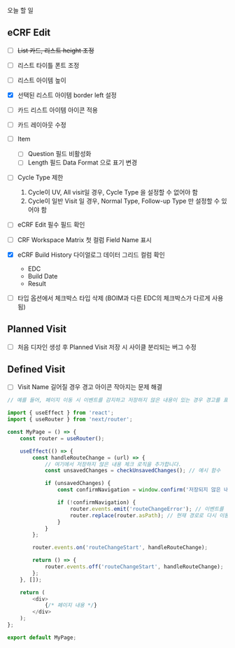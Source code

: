 오늘 할 일

## eCRF Edit

- [ ] ~~List 카드, 리스트 height 조정~~

- [ ] 리스트 타이틀 폰트 조정

- [ ] 리스트 아이템 높이

- [x] 선택된 리스트 아이템 border left 설정

- [ ] 카드 리스트 아이템 아이콘 적용

- [ ] 카드 레이아웃 수정

- [ ] Item
  - [ ] Question 필드 비활성화
  - [ ] Length 필드 Data Format 으로 표기 변경

- [ ] Cycle Type 제한
  1. Cycle이 UV, All visit일 경우, Cycle Type 을 설정할 수 없어야 함
  2. Cycle이 일반 Visit 일 경우, Normal Type, Follow-up Type 만 설정할 수 있어야 함

- [ ] eCRF Edit 필수 필드 확인
- [ ] CRF Workspace Matrix 첫 컬럼 Field Name 표시
- [x] eCRF Build History 다이얼로그 데이터 그리드 컬럼 확인
  - EDC
  - Build Date
  - Result
- [ ] 타입 옵션에서 체크박스 타입 삭제 (BOIM과 다른 EDC의 체크박스가 다르게 사용됨)

## Planned Visit
- [ ] 처음 디자인 생성 후 Planned Visit 저장 시 사이클 분리되는 버그 수정

## Defined Visit

- [ ] Visit Name 길어질 경우 경고 아이콘 작아지는 문제 해결

```js
// 예를 들어, 페이지 이동 시 이벤트를 감지하고 저장하지 않은 내용이 있는 경우 경고를 표시하는 코드

import { useEffect } from 'react';
import { useRouter } from 'next/router';

const MyPage = () => {
    const router = useRouter();

    useEffect(() => {
        const handleRouteChange = (url) => {
            // 여기에서 저장하지 않은 내용 체크 로직을 추가합니다.
            const unsavedChanges = checkUnsavedChanges(); // 예시 함수

            if (unsavedChanges) {
                const confirmNavigation = window.confirm('저장되지 않은 내용이 있습니다. 정말로 이동하시겠습니까?');

                if (!confirmNavigation) {
                    router.events.emit('routeChangeError'); // 이벤트를 발생시켜 페이지 이동을 취소합니다.
                    router.replace(router.asPath); // 현재 경로로 다시 이동합니다.
                }
            }
        };

        router.events.on('routeChangeStart', handleRouteChange);

        return () => {
            router.events.off('routeChangeStart', handleRouteChange);
        };
    }, []);

    return (
        <div>
            {/* 페이지 내용 */}
        </div>
    );
};

export default MyPage;

```
